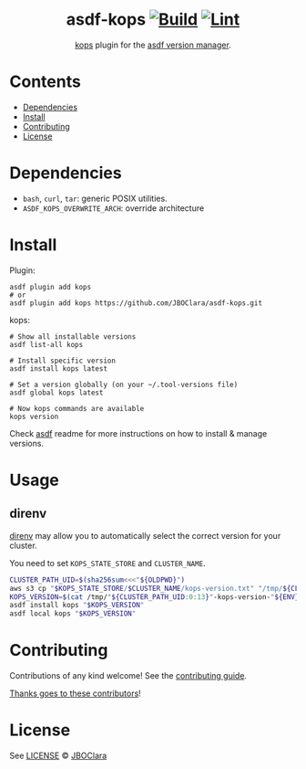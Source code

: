 <div align="center">

# asdf-kops [![Build](https://github.com/JBOClara/asdf-kops/actions/workflows/build.yml/badge.svg)](https://github.com/JBOClara/asdf-kops/actions/workflows/build.yml) [![Lint](https://github.com/JBOClara/asdf-kops/actions/workflows/lint.yml/badge.svg)](https://github.com/JBOClara/asdf-kops/actions/workflows/lint.yml)


[kops](https://kops.sigs.k8s.io) plugin for the [asdf version manager](https://asdf-vm.com).

</div>

# Contents

- [Dependencies](#dependencies)
- [Install](#install)
- [Contributing](#contributing)
- [License](#license)

# Dependencies

- `bash`, `curl`, `tar`: generic POSIX utilities.
- `ASDF_KOPS_OVERWRITE_ARCH`: override architecture

# Install

Plugin:

```shell
asdf plugin add kops
# or
asdf plugin add kops https://github.com/JBOClara/asdf-kops.git
```

kops:

```shell
# Show all installable versions
asdf list-all kops

# Install specific version
asdf install kops latest

# Set a version globally (on your ~/.tool-versions file)
asdf global kops latest

# Now kops commands are available
kops version
```

Check [asdf](https://github.com/asdf-vm/asdf) readme for more instructions on how to
install & manage versions.

# Usage

## direnv

[direnv](https://direnv.net/) may allow you to automatically select the correct version for your cluster.

You need to set `KOPS_STATE_STORE` and `CLUSTER_NAME`.

```bash
CLUSTER_PATH_UID=$(sha256sum<<<"${OLDPWD}")
aws s3 cp "$KOPS_STATE_STORE/$CLUSTER_NAME/kops-version.txt" "/tmp/${CLUSTER_PATH_UID:0:13}-kops-version-${ENV}-${CLUSTER_NAME}.txt"
KOPS_VERSION=$(cat /tmp/"${CLUSTER_PATH_UID:0:13}"-kops-version-"${ENV}"-"${CLUSTER_NAME}".txt)
asdf install kops "$KOPS_VERSION"
asdf local kops "$KOPS_VERSION"
```

# Contributing

Contributions of any kind welcome! See the [contributing guide](contributing.md).

[Thanks goes to these contributors](https://github.com/JBOClara/asdf-kops/graphs/contributors)!

# License

See [LICENSE](LICENSE) © [JBOClara](https://github.com/kubernetes/)

